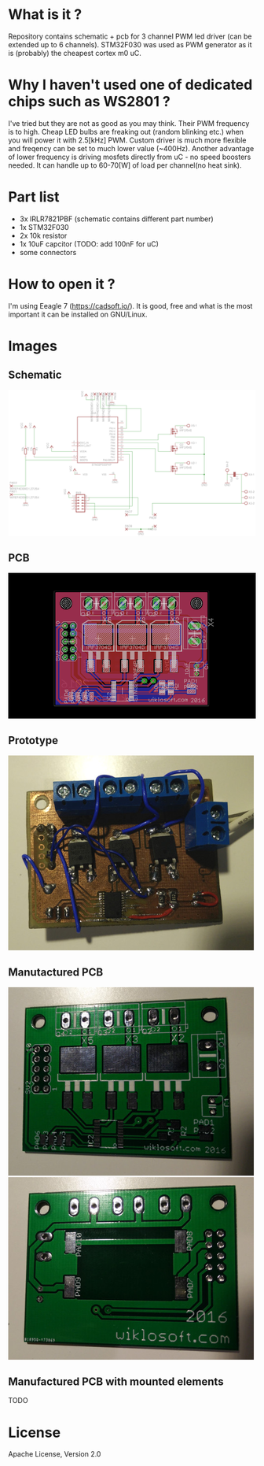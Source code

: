 # What is it ?

Repository contains schematic + pcb for 3 channel PWM led driver (can be extended up to 6 channels). STM32F030 was used as PWM generator as it is (probably) the cheapest cortex m0 uC. 

# Why I haven't used one of dedicated chips such as WS2801 ?

I've tried but they are not as good as you may think. Their PWM frequency is to high. Cheap LED bulbs are freaking out (random blinking etc.) when you will power it with 2.5[kHz] PWM. Custom driver is much more flexible and freqency can be set to much lower value (~400Hz). Another advantage of lower frequency is driving mosfets directly from uC - no speed boosters needed. It can handle up to 60-70[W] of load per channel(no heat sink).

# Part list

- 3x IRLR7821PBF (schematic contains different part number)
- 1x STM32F030
- 2x 10k resistor
- 1x 10uF capcitor (TODO: add 100nF for uC)
- some connectors

# How to open it ?

I'm using Eeagle 7 (https://cadsoft.io/). It is good, free and what is the most important it can be installed on GNU/Linux. 

# Images
## Schematic
![](schematic.png)

## PCB
![](board.png)

## Prototype
![](prototype.jpg)

## Manutactured PCB
![](ss_pcb.jpg)
![](ss_pcb2.jpg)

## Manufactured PCB with mounted elements
TODO


# License
Apache License, Version 2.0

